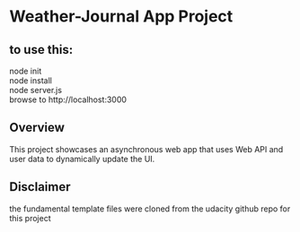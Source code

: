# Weather-Journal App Project

## to use this:
node init  
node install  
node server.js  
browse to http://localhost:3000

## Overview
This project showcases an asynchronous web app that uses Web API and user data to dynamically update the UI. 

## Disclaimer
the fundamental template files were cloned from the udacity github repo for this project 


